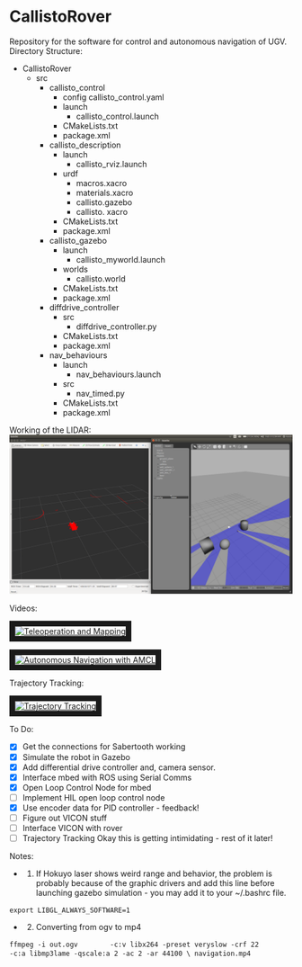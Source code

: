 # CallistoRover
Repository for the software for control and autonomous navigation of UGV.
Directory Structure: 
- CallistoRover
  - src 
    - callisto_control
      - config 
        callisto_control.yaml
      - launch 
        - callisto_control.launch
      - CMakeLists.txt
      - package.xml
    - callisto_description 
      - launch 
        - callisto_rviz.launch
      - urdf 
        - macros.xacro 
        - materials.xacro 
        - callisto.gazebo
        - callisto. xacro 
       - CMakeLists.txt
       - package.xml
     - callisto_gazebo
       - launch
         - callisto_myworld.launch
       - worlds
         - callisto.world
       - CMakeLists.txt
       - package.xml
     - diffdrive_controller
       - src
         - diffdrive_controller.py
       - CMakeLists.txt
       - package.xml
     - nav_behaviours
       - launch 
         - nav_behaviours.launch
       - src
         - nav_timed.py
       - CMakeLists.txt
       - package.xml
       
Working of the LIDAR:
![](/images/laser.png)

Videos:

<a href="https://www.youtube.com/watch?v=vewtGyf9uSo&t=2s" target="_blank"><img src="https://i.ytimg.com/vi/vewtGyf9uSo/hqdefault.jpg?custom=true&w=336&h=188&stc=true&jpg444=true&jpgq=90&sp=68&sat=0.3&sigh=OgGL06-jMYgpFNx8oOrUetsa3hc" alt="Teleoperation and Mapping" width="240" height="180" border="10" /></a>


<a href="https://www.youtube.com/watch?v=-S2_TLgltj8" target="_blank"><img src="https://i.ytimg.com/vi/-S2_TLgltj8/hqdefault.jpg?custom=true&w=336&h=188&stc=true&jpg444=true&jpgq=90&sp=68&sat=0.3&sigh=jG1sKAO51Nnar-ijQ_CPH6xkco0" alt="Autonomous Navigation with AMCL" width="240" height="180" border="10" /></a>

Trajectory Tracking:


<a href="https://goo.gl/photos/nmXYycaKVH1yMC3G9" target="_blank"><img src="https://lh3.googleusercontent.com/Md2ItKCGFM3thwBDWw1kLDWzb02WY1kGSmMwPuIQLtfsPQeGONjMYi8IMrfnm0Xdx9O_I0naRjvGrR--f5X288j9pedggfpDzIhGC7akEyOEAuUbbn1w-ESfpemZ1XJ8MeJc-fauauuaYQpdM7HbPznjSdZ602-yZ7o0lpRNs1s4Z_m76f0GpSSvI2qdSdq22DjEA0HiCqJVDID1BMlqfaLXb6stywdBGuwcbj2fBG95jdbrNJkrCNu_o_fqPwZHZ9Re4zAgCsc_AbaBvszcYjT9HQgKa38x3rZmunQlb8QG5_EvLKEz6aRyRtn_i-lWY07J4tPO8Tshav8qK1D2FBasqWEoHso8TR4So9uGjgfLJZeIKjO-oMnw91AgiD2qRKApaLLsz6ZVn_5DUveeQRkZTmKE4SZOzoWX2JUiMCDFUQotZ8BcxUKFMqeW4TiTjurV7-vHVTv_ihryKMfyDPCCVAdrLJrRsAT5p927GyDif4IlXD4RMIlCck7bOa-_c_g_h9jYtJmFrcs20eN-pYUs40HCJi7W9j592TTbP8cyNV86Ikj8g43KCGHt6z0Z702ojPK-v_zvXn0TSFc4r_0RSKHT9fG0F3x4YI4SLqsiXDM3_z0T5A=w1713-h963-k-no" alt="Trajectory Tracking" width="240" height="180" border="10" /></a>

 

To Do:
- [x] Get the connections for Sabertooth working
- [x] Simulate the robot in Gazebo
- [x] Add differential drive controller and, camera sensor.
- [x] Interface mbed with ROS using Serial Comms 
- [x] Open Loop Control Node for mbed 
- [ ] Implement HIL open loop control node
- [x] Use encoder data for PID controller - feedback!
- [ ] Figure out VICON stuff 
- [ ] Interface VICON with rover 
- [ ] Trajectory Tracking 
Okay this is getting intimidating - rest of it later!
 
Notes: 
 - 1. If Hokuyo laser shows weird range and behavior, the problem is probably because of the graphic drivers and add this line before launching gazebo simulation - you may add it to your ~/.bashrc file. 
 
 ```
 export LIBGL_ALWAYS_SOFTWARE=1
 ```
 
- 2. Converting from ogv to mp4

```
ffmpeg -i out.ogv        -c:v libx264 -preset veryslow -crf 22        -c:a libmp3lame -qscale:a 2 -ac 2 -ar 44100 \ navigation.mp4

```
